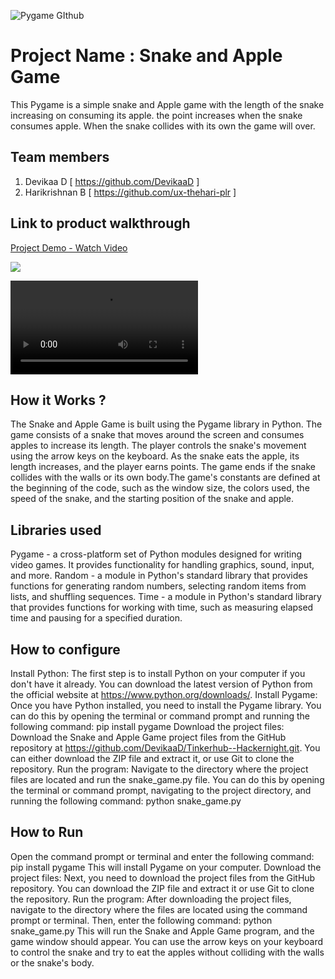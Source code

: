 
![Pygame GIthub](https://user-images.githubusercontent.com/64391274/229285417-80d68655-4282-4a33-87a2-20723c8dfcb0.png)



# Project Name : Snake and Apple Game
This Pygame is a simple snake and Apple game with the length of the snake increasing on consuming its apple. the point increases when the snake consumes apple. When the snake collides with its own the game will over.
## Team members
1. Devikaa D [ https://github.com/DevikaaD ]
2. Harikrishnan B [ https://github.com/ux-thehari-plr ]
## Link to product walkthrough
<a href="https://www.loom.com/share/de0f540775aa44fa921d3f1d72ca664c">
    <p>Project Demo - Watch Video</p>
    <img style="max-width:300px;" src="https://cdn.loom.com/sessions/thumbnails/de0f540775aa44fa921d3f1d72ca664c-with-play.gif">
  </a>



![Video](https://user-images.githubusercontent.com/110562378/233476406-70d18da4-f138-450c-87ed-c11e2a737dcd.mp4)



## How it Works ?

The Snake and Apple Game is built using the Pygame library in Python. The game consists of a snake that moves around the screen and consumes apples to increase its length. The player controls the snake's movement using the arrow keys on the keyboard. As the snake eats the apple, its length increases, and the player earns points. The game ends if the snake collides with the walls or its own body.The game's constants are defined at the beginning of the code, such as the window size, the colors used, the speed of the snake, and the starting position of the snake and apple.

## Libraries used

Pygame - a cross-platform set of Python modules designed for writing video games. It provides functionality for handling graphics, sound, input, and more.
Random - a module in Python's standard library that provides functions for generating random numbers, selecting random items from lists, and shuffling sequences.
Time - a module in Python's standard library that provides functions for working with time, such as measuring elapsed time and pausing for a specified duration.

## How to configure

Install Python: The first step is to install Python on your computer if you don't have it already. You can download the latest version of Python from the official website at https://www.python.org/downloads/.
Install Pygame: Once you have Python installed, you need to install the Pygame library. You can do this by opening the terminal or command prompt and running the following command: pip install pygame
Download the project files: Download the Snake and Apple Game project files from the GitHub repository at https://github.com/DevikaaD/Tinkerhub--Hackernight.git. You can either download the ZIP file and extract it, or use Git to clone the repository.
Run the program: Navigate to the directory where the project files are located and run the snake_game.py file. You can do this by opening the terminal or command prompt, navigating to the project directory, and running the following command: python snake_game.py

## How to Run

Open the command prompt or terminal and enter the following command: pip install pygame
This will install Pygame on your computer.
Download the project files: Next, you need to download the project files from the GitHub repository. You can download the ZIP file and extract it or use Git to clone the repository.
Run the program: After downloading the project files, navigate to the directory where the files are located using the command prompt or terminal. Then, enter the following command: python snake_game.py
This will run the Snake and Apple Game program, and the game window should appear. You can use the arrow keys on your keyboard to control the snake and try to eat the apples without colliding with the walls or the snake's body.
